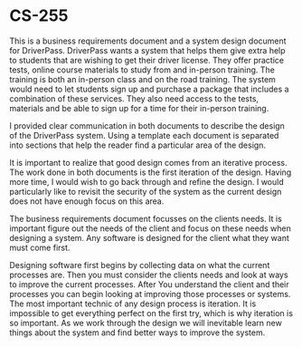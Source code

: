 # CS-255

This is a business requirements document and a system design document for DriverPass.
DriverPass wants a system that helps them give extra help to students that are wishing to get their driver license.
They offer practice tests, online course materials to study from and in-person training.
The training is both an in-person class and on the road training. 
The system would need to let students sign up and purchase a package that includes a combination of these services. 
They also need access to the tests, materials and be able to sign up for a time for their in-person training.

I provided clear communication in both documents to describe the design of the DriverPass system.
Using a template each document is separated into sections that help the reader find a particular area of the design. 

It is important to realize that good design comes from an iterative process. 
The work done in both documents is the first iteration of the design. 
Having more time, I would wish to go back through and refine the design.
I would particularly like to revisit the security of the system as the current design does not have enough focus on this area.

The business requirements document focusses on the clients needs. 
It is important figure out the needs of the client and focus on these needs when designing a system. 
Any software is designed for the client what they want must come first.

Designing software first begins by collecting data on what the current processes are.
Then you must consider the clients needs and look at ways to improve the current processes.
After You understand the client and their processes you can begin looking at improving those processes or systems.
The most important technic of any design process is iteration.
It is impossible to get everything perfect on the first try, which is why iteration is so important.
As we work through the design we will inevitable learn new things about the system and find better ways to improve the system. 
